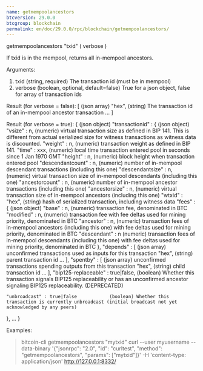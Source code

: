 ```yaml
---
name: getmempoolancestors
btcversion: 29.0.0
btcgroup: blockchain
permalink: en/doc/29.0.0/rpc/blockchain/getmempoolancestors/
---
```


getmempoolancestors "txid" ( verbose )

If txid is in the mempool, returns all in-mempool ancestors.

Arguments:
1. txid       (string, required) The transaction id (must be in mempool)
2. verbose    (boolean, optional, default=false) True for a json object, false for array of transaction ids

Result (for verbose = false):
[           (json array)
  "hex",    (string) The transaction id of an in-mempool ancestor transaction
  ...
]

Result (for verbose = true):
{                                         (json object)
  "transactionid" : {                     (json object)
    "vsize" : n,                          (numeric) virtual transaction size as defined in BIP 141. This is different from actual serialized size for witness transactions as witness data is discounted.
    "weight" : n,                         (numeric) transaction weight as defined in BIP 141.
    "time" : xxx,                         (numeric) local time transaction entered pool in seconds since 1 Jan 1970 GMT
    "height" : n,                         (numeric) block height when transaction entered pool
    "descendantcount" : n,                (numeric) number of in-mempool descendant transactions (including this one)
    "descendantsize" : n,                 (numeric) virtual transaction size of in-mempool descendants (including this one)
    "ancestorcount" : n,                  (numeric) number of in-mempool ancestor transactions (including this one)
    "ancestorsize" : n,                   (numeric) virtual transaction size of in-mempool ancestors (including this one)
    "wtxid" : "hex",                      (string) hash of serialized transaction, including witness data
    "fees" : {                            (json object)
      "base" : n,                         (numeric) transaction fee, denominated in BTC
      "modified" : n,                     (numeric) transaction fee with fee deltas used for mining priority, denominated in BTC
      "ancestor" : n,                     (numeric) transaction fees of in-mempool ancestors (including this one) with fee deltas used for mining priority, denominated in BTC
      "descendant" : n                    (numeric) transaction fees of in-mempool descendants (including this one) with fee deltas used for mining priority, denominated in BTC
    },
    "depends" : [                         (json array) unconfirmed transactions used as inputs for this transaction
      "hex",                              (string) parent transaction id
      ...
    ],
    "spentby" : [                         (json array) unconfirmed transactions spending outputs from this transaction
      "hex",                              (string) child transaction id
      ...
    ],
    "bip125-replaceable" : true|false,    (boolean) Whether this transaction signals BIP125 replaceability or has an unconfirmed ancestor signaling BIP125 replaceability. (DEPRECATED)
                                          
    "unbroadcast" : true|false            (boolean) Whether this transaction is currently unbroadcast (initial broadcast not yet acknowledged by any peers)
  },
  ...
}

Examples:
> bitcoin-cli getmempoolancestors "mytxid"
> curl --user myusername --data-binary '{"jsonrpc": "2.0", "id": "curltest", "method": "getmempoolancestors", "params": ["mytxid"]}' -H 'content-type: application/json' http://127.0.0.1:8332/


